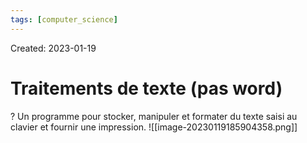 ```yaml
---
tags: [computer_science] 
---
```

Created: 2023-01-19

# Traitements de texte (pas word)
?
Un programme pour stocker, manipuler et formater du texte saisi au clavier et fournir une impression. ![[image-20230119185904358.png]]
<!--SR:!2023-03-04,17,250-->

